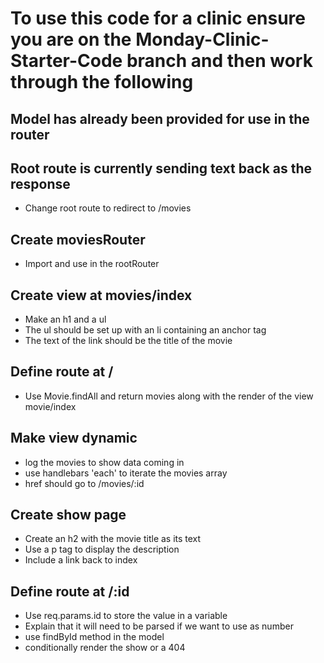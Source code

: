 # To use this code for a clinic ensure you are on the Monday-Clinic-Starter-Code branch and then work through the following

## Model has already been provided for use in the router

## Root route is currently sending text back as the response

- Change root route to redirect to /movies

## Create moviesRouter

- Import and use in the rootRouter

## Create view at movies/index

- Make an h1 and a ul
- The ul should be set up with an li containing an anchor tag
- The text of the link should be the title of the movie

## Define route at /

- Use Movie.findAll and return movies along with the render of the view movie/index

## Make view dynamic

- log the movies to show data coming in
- use handlebars 'each' to iterate the movies array
- href should go to /movies/:id

## Create show page

- Create an h2 with the movie title as its text
- Use a p tag to display the description
- Include a link back to index

## Define route at /:id

- Use req.params.id to store the value in a variable
- Explain that it will need to be parsed if we want to use as number
- use findById method in the model
- conditionally render the show or a 404

